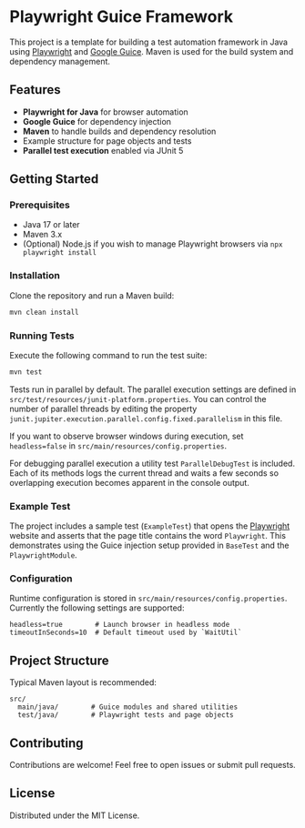 # Playwright Guice Framework

This project is a template for building a test automation framework in Java using [Playwright](https://playwright.dev/java/) and [Google Guice](https://github.com/google/guice). Maven is used for the build system and dependency management.

## Features

- **Playwright for Java** for browser automation
- **Google Guice** for dependency injection
- **Maven** to handle builds and dependency resolution
- Example structure for page objects and tests
- **Parallel test execution** enabled via JUnit 5

## Getting Started

### Prerequisites

- Java 17 or later
- Maven 3.x
- (Optional) Node.js if you wish to manage Playwright browsers via `npx playwright install`

### Installation

Clone the repository and run a Maven build:

```bash
mvn clean install
```

### Running Tests

Execute the following command to run the test suite:

```bash
mvn test
```

Tests run in parallel by default. The parallel execution settings are defined in
`src/test/resources/junit-platform.properties`. You can control the number of
parallel threads by editing the property
`junit.jupiter.execution.parallel.config.fixed.parallelism` in this file.

If you want to observe browser windows during execution, set `headless=false`
in `src/main/resources/config.properties`.

For debugging parallel execution a utility test `ParallelDebugTest` is
included. Each of its methods logs the current thread and waits a few seconds so
overlapping execution becomes apparent in the console output.

### Example Test

The project includes a sample test (`ExampleTest`) that opens the
[Playwright](https://playwright.dev/) website and asserts that the page
title contains the word `Playwright`. This demonstrates using the Guice
injection setup provided in `BaseTest` and the `PlaywrightModule`.

### Configuration

Runtime configuration is stored in `src/main/resources/config.properties`.
Currently the following settings are supported:

```
headless=true        # Launch browser in headless mode
timeoutInSeconds=10  # Default timeout used by `WaitUtil`
```

## Project Structure

Typical Maven layout is recommended:

```
src/
  main/java/        # Guice modules and shared utilities
  test/java/        # Playwright tests and page objects
```

## Contributing

Contributions are welcome! Feel free to open issues or submit pull requests.

## License

Distributed under the MIT License.
